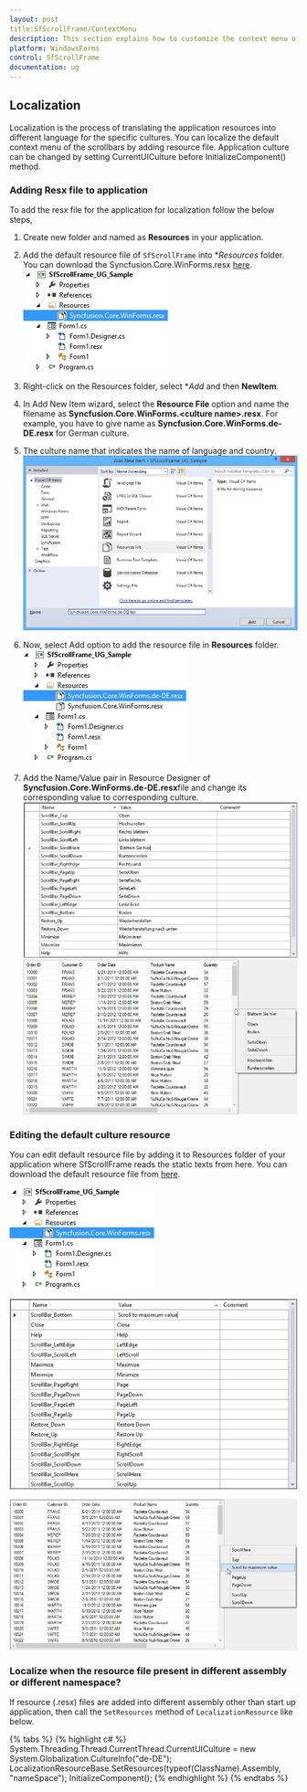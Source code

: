 ```yaml
---
layout: post
title:SfScrollFrame/ContextMenu
description: This section explains how to customize the context menu of the SfScrollFrame.
platform: WindowsForms
control: SfScrollFrame
documentation: ug
---
```


## Localization
Localization is the process of translating the application resources into different language for the specific cultures. You can localize the default context menu of the scrollbars by adding resource file. Application culture can be changed by setting CurrentUICulture before InitializeComponent() method.

### Adding Resx file to application
To add the resx file for the application for localization follow the below steps,

1. Create new folder and named as **Resources** in your application.

2. Add the default resource file of `SfScrollFrame` into **Resources* folder. You can download the Syncfusion.Core.WinForms.resx [here](http://www.syncfusion.com/downloads/support/directtrac/general/ze/Syncfusion.Core.WinForms-1127975576).<br>
![](SfScrollFrame_images/SfScrollFrame_img10.jpg)

3. Right-click on the Resources folder, select **Add* and then **NewItem**. 

4. In Add New Item wizard, select the **Resource File** option and name the filename as **Syncfusion.Core.WinForms.&lt;culture name&gt;.resx**. For example, you have to give name as **Syncfusion.Core.WinForms.de-DE.resx** for German culture. 

5. The culture name that indicates the name of language and country.<br>
![](SfScrollFrame_images/SfScrollFrame_img11.jpg) 

6. Now, select Add option to add the resource file in **Resources** folder.<br>
![](SfScrollFrame_images/SfScrollFrame_img12.jpg)

7. Add the Name/Value pair in Resource Designer of **Syncfusion.Core.WinForms.de-DE.resx**file and change its corresponding value to corresponding culture.<br>
![](SfScrollFrame_images/SfScrollFrame_img13.jpg) <br>
![](SfScrollFrame_images/SfScrollFrame_img14.jpg)

### Editing the default culture resource
You can edit default resource file by adding it to Resources folder of your application where SfScrollFrame reads the static texts from here. You can download the default resource file from [here](http://www.syncfusion.com/downloads/support/directtrac/general/ze/Syncfusion.Core.WinForms-1127975576).

![](SfScrollFrame_images/SfScrollFrame_img15.jpg)

![](SfScrollFrame_images/SfScrollFrame_img16.jpg)

![](SfScrollFrame_images/SfScrollFrame_img17.jpg)

### Localize when the resource file present in different assembly or different namespace?
If resource (.resx) files are added into different assembly other than start up application, then call the `SetResources` method of `LocalizationResource` like below.

{% tabs %}
{% highlight c# %}
System.Threading.Thread.CurrentThread.CurrentUICulture = new System.Globalization.CultureInfo("de-DE");
LocalizationResourceBase.SetResources(typeof(ClassName).Assembly, "nameSpace");
InitializeComponent();
{% endhighlight %}
{% endtabs %}